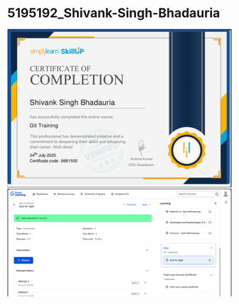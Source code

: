# 5195192_Shivank-Singh-Bhadauria
![image glt](https://github.com/Shivank6298/5195192_Shivank-Singh-Bhadauria/blob/9048246cfd4c5312204c0b33f712c12461cb48de/Git/GIT_Training.png)
![image glt](https://github.com/Shivank6298/5195192_Shivank-Singh-Bhadauria/blob/a261fe036dc3ff3a0136aff17c5727a67bb7e7bc/SDLC/Great_learning_quiz.png)
